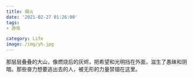 ```yaml
---
title: 烟火
date: '2021-02-27 01:26:00'
tags: 
- 游戏

category: Life
image: /img/yh.jpg
---
```


那层层叠叠的大山，像燃烧后的灰烬，把希望和光明挡在外面，滋生了愚昧和阴暗。那些奋力想要逃出去的人，被无形的力量禁锢在这里。